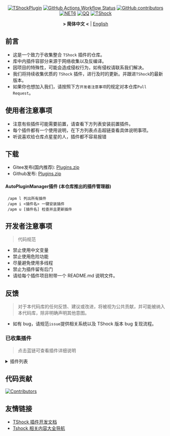 <div align = "center">

[![TShockPlugin](https://socialify.git.ci/UnrealMultiple/TShockPlugin/image?description=1&descriptionEditable=A%20TShock%20Chinese%20Plugin%20Collection%20Repository&forks=1&issues=1&language=1&logo=https%3A%2F%2Fgithub.com%2FUnrealMultiple%2FTShockPlugin%2Fblob%2Fmaster%2Ficon.png%3Fraw%3Dtrue&name=1&pattern=Circuit%20Board&pulls=1&stargazers=1&theme=Auto)](https://github.com/UnrealMultiple/TShockPlugin)
[![GitHub Actions Workflow Status](https://img.shields.io/github/actions/workflow/status/UnrealMultiple/TShockPlugin/.github%2Fworkflows%2Fbuild.yml)](https://github.com/UnrealMultiple/TShockPlugin/actions)
[![GitHub contributors](https://img.shields.io/github/contributors/UnrealMultiple/TShockPlugin?style=flat)](https://github.com/UnrealMultiple/TShockPlugin/graphs/contributors)
[![NET6](https://img.shields.io/badge/Core-%20.NET_6-blue)](https://dotnet.microsoft.com/zh-cn/)
[![QQ](https://img.shields.io/badge/QQ-EB1923?logo=tencent-qq&logoColor=white)](https://qm.qq.com/cgi-bin/qm/qr?k=54tOesIU5g13yVBNFIuMBQ6AzjgE6f0m&jump_from=webapi&authKey=6jzafzJEqQGzq7b2mAHBw+Ws5uOdl83iIu7CvFmrfm/Xxbo2kNHKSNXJvDGYxhSW)
[![TShock](https://img.shields.io/badge/TShock5.2.0-2B579A.svg?&logo=TShock&logoColor=white)](https://github.com/Pryaxis/TShock)

**&gt; 简体中文 &lt;** | [English](README_en.md)

</div>

## 前言
- 这是一个致力于收集整合 `TShock` 插件的仓库。
- 库中内插件容部分来源于网络收集以及反编译。
- 因项目的特殊性，可能会造成侵权行为，如有侵权请联系我们解决。
- 我们将持续收集优质的 `TShock` 插件，进行及时的更新。并跟进`TShock`的最新版本。
- 如果你也想加入我们，请按照下方`开发者注意事项`的规定对本仓库`Pull Request`。


## 使用者注意事项

- 注意有些插件可能需要前置，请查看下方列表安装前置插件。
- 每个插件都有一个使用说明，在下方列表点击超链查看具体说明事项。
- 听说喜欢给仓库点星星的人，插件都不容易报错

## 下载

- Gitee发布(国内推荐): [Plugins.zip](https://gitee.com/kksjsj/TShockPlugin/releases/download/V1.0.0.0/Plugins.zip)
- Github发布: [Plugins.zip](https://github.com/UnrealMultiple/TShockPlugin/releases/download/V1.0.0.0/Plugins.zip)

#### AutoPluginManager插件 (本仓库推出的插件管理器)  
     /apm l 列出所有插件  
     /apm i <插件名> 一键安装插件  
     /apm u [插件名] 检查并且更新插件  

## 开发者注意事项

> 代码规范

- 禁止使用中文变量
- 禁止使用危险功能
- 尽量避免使用多线程
- 禁止为插件留有后门
- 请给每个插件项目附带一个 README.md 说明文件。

## 反馈

> 对于本代码库的任何反馈、建议或改进，将被视为公共贡献，并可能被纳入本代码库，除非明确声明其他意图。

- 如有 bug，请规范`issue`提供相关系统以及 TShock 版本 bug 复现流程。

### 已收集插件

> 点击蓝链可查看插件详细说明

<Details>
<Summary>插件列表</Summary>

|                                                 名称                                                  |          插件说明           |                                                                        前置                                                                        |
|:---------------------------------------------------------------------------------------------------:|:-----------------------:|:------------------------------------------------------------------------------------------------------------------------------------------------:|
|                        [AutoPluginManager](src/AutoPluginManager/README.md)                         |        一键自动更新插件         |                                                                        无                                                                         |
|                             [ChattyBridge](src/ChattyBridge/README.md)                              |         用于跨服聊天          |                                                                        无                                                                         |
|                             [EconomicsAPI](src/EconomicsAPI/README.md)                              |         经济插件前置          |                                                                        无                                                                         |
|                            [Economics.RPG](src/Economics.RPG/README.md)                             |           RPG           |                                                      [EconomicsAPI](src/EconomicsAPI/README.md)                                                      |
|                     [Economics.WeaponPlus](src/Economics.WeaponPlus/README.md)                      |          强化武器           |                                                      [EconomicsAPI](src/EconomicsAPI/README.md)                                                      |
|                            [Economics.Deal](src/Economics.RPG/README.md)                            |          交易插件           |                                                      [EconomicsAPI](src/EconomicsAPI/README.md)                                                      |
|                           [Economics.Shop](src/Economics.Shop/README.md)                            |          商店插件           | [EconomicsAPI](src/EconomicsAPI/README.md)<br>[Economics.RPG](src/https://github.com/UnrealMultiple/TShockPlugin/blob/master/Economics.RPG/README.md) |
|                          [Economics.Skill](src/Economics.Skill/README.md)                           |          技能插件           | [EconomicsAPI](src/EconomicsAPI/README.md)<br>[Economics.RPG](src/https://github.com/UnrealMultiple/TShockPlugin/blob/master/Economics.RPG/README.md) |
|                         [Economics.Regain](src/Economics.Regain/README.md)                          |          物品回收           |                                                      [EconomicsAPI](src/EconomicsAPI/README.md)                                                      |
|                     [Economics.Projectile](src/Economics.Projectile/README.md)                      |          自定义弹幕          |                                [EconomicsAPI](src/EconomicsAPI/README.md)<br>[Economics.RPG](src/Economics.RPG/README.md)                                |
|                            [Economics.NPC](src/Economics.NPC/README.md)                             |         自定义怪物奖励         |                                                      [EconomicsAPI](src/EconomicsAPI/README.md)                                                      |
|                           [Economics.Task](src/Economics.Task/README.md)                            |          任务插件           | [EconomicsAPI](src/EconomicsAPI/README.md)<br>[Economics.RPG](src/https://github.com/UnrealMultiple/TShockPlugin/blob/master/Economics.RPG/README.md) |
|                              [CreateSpawn](src/CreateSpawn/README.md)                               |         出生点建筑生成         |                                                                        无                                                                         |
|                            [AutoBroadcast](src/AutoBroadcast/README.md)                             |          自动广播           |                                                                        无                                                                         |
|                                 [AutoTeam](src/AutoTeam/README.md)                                  |          自动队伍           |                                                                        无                                                                         |
|                            [BridgeBuilder](src/BridgeBuilder/README.md)                             |          快速铺桥           |                                                                        无                                                                         |
|                        [OnlineGiftPackage](src/OnlineGiftPackage/README.md)                         |          在线礼包           |                                                                        无                                                                         |
|                             [LifemaxExtra](src/LifemaxExtra/README.md)                              |        吃更多生命果/水晶        |                                                                        无                                                                         |
|                          [DisableMonsLoot](src/DisableMonsLoot/README.md)                           |          禁怪物掉落          |                                                                        无                                                                         |
|                                [PermaBuff](src/PermaBuff/README.md)                                 |         永久 Buff         |                                                                        无                                                                         |
|                             [ShortCommand](src/ShortCommand/README.md)                              |          简短指令           |                                                                        无                                                                         |
|                              [ProgressBag](src/ProgressBag/README.md)                               |          进度礼包           |                                                                        无                                                                         |
|                              [CriticalHit](src/CriticalHit/README.md)                               |          击打提示           |                                                                        无                                                                         |
|                                     [Back](src/Back/README.md)                                      |          死亡回溯           |                                                                        无                                                                         |
|                                   [BanNpc](src/BanNpc/README.md)                                    |         阻止怪物生成          |                                                                        无                                                                         |
|                                 [MapTeleport](src/MapTp/README.md)                                  |         双击大地图传送         |                                                                        无                                                                         |
|                              [RandReSpawn](src/RandRespawn/README.md)                               |          随机出生点          |                                                                        无                                                                         |
|                                    [CGive](src/CGive/README.md)                                     |          离线命令           |                                                                        无                                                                         |
|                              [RainbowChat](src/RainbowChat/README.md)                               |        每次说话颜色不一样        |                                                                        无                                                                         |
|                          [NormalDropsBags](src/NormalDropsBags/README.md)                           |         普通难度宝藏袋         |                                                                        无                                                                         |
|                [DisableSurfaceProjectiles](src/DisableSurfaceProjectiles/README.md)                 |          禁地表弹幕          |                                                                        无                                                                         |
|                           [RecipesBrowser](src/RecipesBrowser/README.md)                            |           合成表           |                                                                        无                                                                         |
|                            [DisableGodMod](src/DisableGodMod/README.md)                             |         阻止玩家无敌          |                                                                        无                                                                         |
|                             [TownNPCHomes](src/TownNPCHomes/README.md)                              |        NPC 快速回家         |                                                                        无                                                                         |
|                               [RegionView](src/RegionView/README.md)                                |         显示区域边界          |                                                                        无                                                                         |
|                                  [Noagent](src/Noagent/README.md)                                   |       禁止代理 ip 进入        |                                                                        无                                                                         |
|                           [SwitchCommands](src/SwitchCommands/README.md)                            |         区域执行指令          |                                                                        无                                                                         |
|                              [GolfRewards](src/GolfRewards/README.md)                               |          高尔夫奖励          |                                                                        无                                                                         |
|                                 [DataSync](src/DataSync/README.md)                                  |          进度同步           |                                                                        无                                                                         |
|                         [ProgressRestrict](src/ProgressRestrict/README.md)                          |          超进度检测          |                                                          [DataSync](src/DataSync/README.md)                                                          |
|                              [PacketsStop](src/PacketsStop/README.md)                               |          数据包拦截          |                                                                        无                                                                         |
|                                [DeathDrop](src/DeathDrop/README.md)                                 |     怪物死亡随机和自定义掉落物品      |                                                                        无                                                                         |
|                             [DTEntryBlock](src/DTEntryBlock/README.md)                              |        阻止进入地牢或神庙        |                                                                        无                                                                         |
|                            [PerPlayerLoot](src/PerPlayerLoot/README.md)                             |        玩家战利品单独箱子        |                                                                        无                                                                         |
|                                    [PvPer](src/PvPer/README.md)                                     |          决斗系统           |                                                                        无                                                                         |
|                           [DumpTerrariaID](src/DumpTerrariaID/README.md)                            |          输出 ID          |                                                                        无                                                                         |
|                          [DamageStatistic](src/DamageStatistic/README.md)                           |          伤害统计           |                                                                        无                                                                         |
|                         [AdditionalPylons](src/AdditionalPylons/README.md)                          |         放置更多晶塔          |                                                                        无                                                                         |
|                                  [History](src/History/README.md)                                   |         历史图格记录          |                                                                        无                                                                         |
|                            [Invincibility](src/Invincibility/README.md)                             |          限时无敌           |                                                                        无                                                                         |
|                                   [Ezperm](src/Ezperm/README.md)                                    |          批量改权限          |                                                                        无                                                                         |
|                                [AutoClear](src/Autoclear/README.md)                                 |         智能自动扫地          |                                                                        无                                                                         |
|                           [EssentialsPlus](src/EssentialsPlus/README.md)                            |         更多管理指令          |                                                                        无                                                                         |
|                               [ShowArmors](src/ShowArmors/README.md)                                |          展示装备栏          |                                                                        无                                                                         |
|                                [VeinMiner](src/VeinMiner/README.md)                                 |          连锁挖矿           |                                                                        无                                                                         |
|                       [PersonalPermission](src/PersonalPermission/README.md)                        |        为玩家单独设置权限        |                                                                        无                                                                         |
|                            [ItemPreserver](src/ItemPreserver/README.md)                             |         指定物品不消耗         |                                                                        无                                                                         |
|                       [SimultaneousUseFix](src/SimultaneousUseFix/README.md)                        |     解决卡双锤卡星旋机枪之类的问题     |                                      [Chireiden.TShock.Omni](src/https://github.com/sgkoishi/yaaiomni/releases)                                      |
|                               [Challenger](src/Challenger/README.md)                                |          挑战者模式          |                                                                        无                                                                         |
|                             [MiniGamesAPI](src/MiniGamesAPI/README.md)                              |        豆沙小游戏 API        |                                                                        无                                                                         |
|                              [BuildMaster](src/BuildMaster/README.md)                               |      豆沙小游戏·建筑大师模式       |                                                      [MiniGamesAPI](src/MiniGamesAPI/README.md)                                                      |
|                            [JourneyUnlock](src/JourneyUnlock/README.md)                             |         解锁旅途物品          |                                                                        无                                                                         |
|                              [ListPlugins](src/ListPlugins/README.md)                               |          查已装插件          |                                                                        无                                                                         |
|                                  [BagPing](src/BagPing/README.md)                                   |        地图上标记宝藏袋         |                                                                        无                                                                         |
|                              [ServerTools](src/ServerTools/README.md)                               |         服务器管理工具         |                                                                        无                                                                         |
|                                 [Platform](src/Platform/README.md)                                  |         判断玩家设备          |                                                                        无                                                                         |
|                                   [CaiLib](src/CaiLib/README.md)                                    |        Cai 的前置库         |                                                                        无                                                                         |
|                              [GenerateMap](src/GenerateMap/README.md)                               |         生成地图图片          |                                                            [CaiLib](src/CaiLib/README.md)                                                            |
|                            [RestInventory](src/RestInventory/README.md)                             |     提供 REST 查询背包接口      |                                                                        无                                                                         |
|                       [WikiLangPackLoader](src/WikiLangPackLoader/README.md)                        |     为服务器加载 Wiki 语言包     |                                                                        无                                                                         |
|                                 [HelpPlus](src/HelpPlus/README.md)                                  |      修复和增强 Help 命令      |                                                                        无                                                                         |
|                                   [CaiBot](src/CaiBot/README.md)                                    |       CaiBot 适配插件       |                                                                       自带前置                                                                       |
|                              [HouseRegion](src/HouseRegion/README.md)                               |          圈地插件           |                                                                        无                                                                         |
|                               [SignInSign](src/SignInSign/README.md)                                |         告示牌登录插件         |                                                                        无                                                                         |
|                       [WeaponPlusCostCoin](src/WeaponPlusCostCoin/README.md)                        |         武器强化钱币版         |                                                                        无                                                                         |
|                                  [Respawn](src/Respawn/README.md)                                   |          原地复活           |                                                                        无                                                                         |
|                              [EndureBoost](src/EndureBoost/README.md)                               |     物品一定数量后长时间buff      |                                                                        无                                                                         |
|                      [AnnouncementBoxPlus](src/AnnouncementBoxPlus/README.md)                       |         广播盒功能强化         |                                                                        无                                                                         |
|                               [ConsoleSql](src/ConsoleSql/README.md)                                |     允许你在控制台执行SQL语句      |                                                                        无                                                                         |
|                          [ProgressControl](src/ProgressControls/README.md)                          |      计划书（自动化控制服务器）      |                                                                        无                                                                         |
|                                 [RealTime](src/RealTime/README.md)                                  |      使服务器内时间同步现实时间      |                                                                        无                                                                         |
|                                [GoodNight](src/GoodNight/README.md)                                 |           宵禁            |                                                                        无                                                                         |
|                              [Musicplayer](src/MusicPlayer/README.md)                               |         简易音乐播放器         |                                                                        无                                                                         |
|                              [TimerKeeper](src/TimerKeeper/README.md)                               |         保存计时器状态         |                                                                        无                                                                         |
|                                [Chameleon](src/Chameleon/README.md)                                 |          进服前登录          |                                                                        无                                                                         |
|                                 [SpclPerm](src/SpclPerm/README.md)                                  |          服主特权           |                                                                        无                                                                         |
|                             [MonsterRegen](src/MonsterRegen/README.md)                              |         怪物进度回血          |                                                                        无                                                                         |
|                           [HardPlayerDrop](src/HardPlayerDrop/README.md)                            |        硬核死亡掉生命水晶        |                                                                        无                                                                         |
|                               [ReFishTask](src/ReFishTask/README.md)                                |        自动刷新渔夫任务         |                                                                        无                                                                         |
|                                [Sandstorm](src/Sandstorm/README.md)                                 |          切换沙尘暴          |                                                                        无                                                                         |
|                          [RandomBroadcast](src/RandomBroadcast/README.md)                           |          随机广播           |                                                                        无                                                                         |
|                                   [BedSet](src/BedSet/README.md)                                    |        设置并记录重生点         |                                                                        无                                                                         |
|                             [ConvertWorld](src/ConvertWorld/README.md)                              |       击败怪物转换世界物品        |                                                                        无                                                                         |
|                           [AutoStoreItems](src/AutoStoreItems/README.md)                            |          自动储存           |                                                                        无                                                                         |
|                         [ZHIPlayerManager](src/ZHIPlayerManager/README.md)                          |       zhi的玩家管理插件        |                                                                        无                                                                         |
|                               [SpawnInfra](src/SpawnInfra/README.md)                                |         生成基础建设          |                                                                        无                                                                         |
|                                 [CNPCShop](src/CNPCShop/README.md)                                  |        自定义NPC商店         |                                                                        无                                                                         |
|                          [SessionSentinel](src/SessionSentinel/README.md)                           |     处理长时间不发送数据包的玩家      |                                                                        无                                                                         |
|                          [TeleportRequest](src/TeleportRequest/README.md)                           |          传送请求           |                                                                        无                                                                         |
|                           [CaiRewardChest](src/CaiRewardChest/README.md)                            | 将自然生成的箱子变为所有人都可以领一次的奖励箱 |                                                                        无                                                                         |
|                    [CaiCustomEmojiCommand](src/CaiCustomEmojiCommand/README.md)                     |         自定义表情命令         |                                                                        无                                                                         |
|                          [BetterWhitelist](src/BetterWhitelist/README.md)                           |          白名单插件          |                                                                        无                                                                         |
|                                [AutoReset](src/AutoReset/README.md)                                 |         完全自动重置          |                                                                        无                                                                         |
|                             [SmartRegions](src/SmartRegions/README.md)                              |          智能区域           |                                                                        无                                                                         |
|                      [ProxyProtocolSocket](src/ProxyProtocolSocket/README.md)                       |  接受 proxy protocol 协议   |                                                                        无                                                                         |
|                          [UnseenInventory](src/UnseenInventory/README.md)                           |    允许服务器端生成“无法获取”的物品    |                                                                        无                                                                         |
|                             [ChestRestore](src/ChestRestore/README.md)                              |         资源服无限物品         |                                                                        无                                                                         |
|         [Chireiden.TShock.Omni](https://github.com/sgkoishi/yaaiomni/blob/master/README.md)         | 恋恋工具箱核心,用于修复各种TShock问题  |                                                                        无                                                                         |
|      [Chireiden.TShock.Omni.Misc](https://github.com/sgkoishi/yaaiomni/blob/master/README.md)       |         恋恋工具箱扩展         |                                                                        Chireiden.TShock.Omni                                                                         |
|         [FishShop](https://github.com/UnrealMultiple/TShockFishShop/blob/master/README.md)          |           鱼店            |                                                                        无                                                                         |
|    [PlayerManager](https://github.com/UnrealMultiple/TShockPlayerManager/blob/master/README.md)     |      Hufang的玩家管理器       |                                                                        无                                                                         |
| [WorldModify](https://github.com/UnrealMultiple/TShockWorldModify/blob/master/README.md) |   世界编辑器,可以修改大部分的世界参数    |                                                                        无                                                                         |

</Details>

## 代码贡献

[![Contributors](https://stats.deeptrain.net/contributor/UnrealMultiple/TShockPlugin)](https://github.com/UnrealMultiple/TShockPlugin/graphs/contributors)

## 友情链接

- [TShock 插件开发文档](https://github.com/ACaiCat/TShockPluginDocument)
- [Tshock 相关内容大全导航](https://github.com/UnrealMultiple/Tshock-nav)

